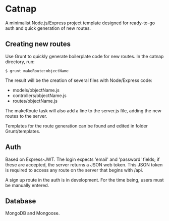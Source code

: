 Catnap
======

A minimalist Node.js/Express project template designed for ready-to-go auth and quick generation of new routes.

Creating new routes
-------------------
Use Grunt to quickly generate boilerplate code for new routes. In the catnap directory, run:

	$ grunt makeRoute:objectName

The result will be the creation of several files with Node/Express code:

- models/objectName.js
- controllers/objectName.js
- routes/objectName.js

The makeRoute task will also add a line to the server.js file, adding the new routes to the server.

Templates for the route generation can be found and edited in folder Grunt/templates.

Auth
----
Based on Express-JWT.  The login expects 'email' and 'password' fields; if these are accepted, the server returns a JSON web token.  This JSON token is required to access any route on the server that begins with /api.


A sign up route in the auth is in development.  For the time being, users must be manually entered.

Database
--------
MongoDB and Mongoose.